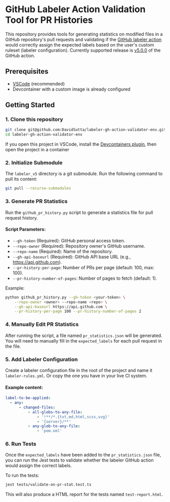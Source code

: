 # GitHub Labeler Action Validation Tool for PR Histories

This repository provides tools for generating statistics on modified files in a GitHub repository's pull requests and validating if the [GitHub labeler action](https://github.com/actions/labeler?tab=readme-ov-file#pull-request-labeler) would correctly assign the expected labels based on the user's custom ruleset (labeler configuration).
Currently supported release is [v5.0.0](https://github.com/actions/labeler/releases/tag/v5.0.0) of the GitHub action.

## Prerequisites

- [VSCode](https://code.visualstudio.com/) (recommended)
- Devcontainer with a custom image is already configured

## Getting Started

### 1. Clone this repository
```bash
git clone git@github.com:DavidSutta/labeler-gh-action-validator-env.git
cd labeler-gh-action-validator-env
```
If you open this project in VSCode, install the [Devcontainers plugin](https://code.visualstudio.com/docs/devcontainers/containers), then open the project in a container

### 2. Initialize Submodule
The `labeler_v5` directory is a git submodule. Run the following command to pull its content:
```bash
git pull --recurse-submodules
```

### 3. Generate PR Statistics

Run the `github_pr_history.py` script to generate a statistics file for pull request history.

#### Script Parameters:
- `--gh-token` (Required): GitHub personal access token.
- `--repo-owner` (Required): Repository owner's GitHub username.
- `--repo-name` (Required): Name of the repository.
- `--gh-api-baseurl` (Required): GitHub API base URL (e.g., https://api.github.com).
- `--pr-history-per-page`: Number of PRs per page (default: 100, max: 100).
- `--pr-history-number-of-pages`: Number of pages to fetch (default: 1).

Example:
```bash
python github_pr_history.py --gh-token <your-token> \
    --repo-owner <owner> --repo-name <repo> \
    --gh-api-baseurl https://api.github.com \
    --pr-history-per-page 100 --pr-history-number-of-pages 2
```

### 4. Manually Edit PR Statistics
After running the script, a file named `pr_statistics.json` will be generated. You will need to manually fill in the `expected_labels` for each pull request in the file.

### 5. Add Labeler Configuration

Create a labeler configuration file in the root of the project and name it `labeler-rules.yml`. Or copy the one you have in your live CI system.

#### Example content:
```yaml
label-to-be-applied:
  - any:
      - changed-files:
          - all-globs-to-any-file:
              - '!**/*.{txt,md,html,scss,svg}'
              - '{server}/**'
          - any-glob-to-any-file:
              - 'pom.xml'
```

### 6. Run Tests
Once the `expected_labels` have been added to the `pr_statistics.json` file, you can run the Jest tests to validate whether the labeler GitHub action would assign the correct labels.

To run the tests:
```bash
jest tests/validate-on-pr-stat.test.ts
```
This will also produce a HTML report for the tests named `test-report.html`.
